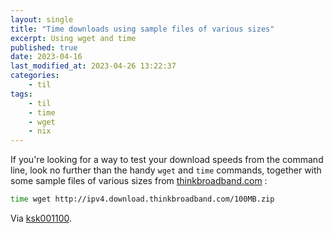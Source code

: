 ```yaml
---
layout: single
title: "Time downloads using sample files of various sizes"
excerpt: Using wget and time
published: true
date: 2023-04-16
last_modified_at: 2023-04-26 13:22:37
categories:
    - til
tags:
    - til
    - time
    - wget
    - nix
---
```


If you're looking for a way to test your download speeds from the command line,
look no further than the handy `wget` and `time` commands,
together with some sample files of various sizes from
[thinkbroadband.com](https://www.thinkbroadband.com/download)
:

```bash
time wget http://ipv4.download.thinkbroadband.com/100MB.zip
```

Via [ksk001100](https://github.com/ksk001100/ruget/blob/master/README.md#wget).
